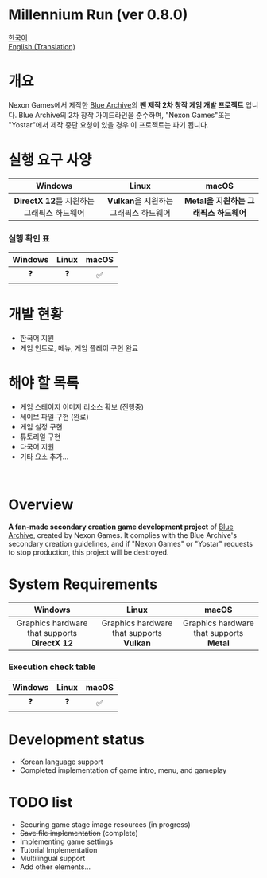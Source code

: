 # Millennium Run (ver 0.8.0)

[한국어](#개요) </br>
[English (Translation)](#overview) </br>

# 개요
Nexon Games에서 제작한 [Blue Archive](https://bluearchive.nexon.com/)의 <b>팬 제작 2차 창작 게임 개발 프로젝트</b> 입니다.
Blue Archive의 2차 창작 가이드라인을 준수하며, \"Nexon Games\"또는 \"Yostar\"에서 제작 중단 요청이 있을 경우 이 프로젝트는 파기 됩니다.

# 실행 요구 사양
|Windows|Linux|macOS| 
|:---:|:---:|:---:|
|<b>DirectX 12</b>를 지원하는 그래픽스 하드웨어|<b>Vulkan</b>을 지원하는 그래픽스 하드웨어|<b>Metal<b>을 지원하는 그래픽스 하드웨어|

### 실행 확인 표
|Windows|Linux|macOS|
|:---:|:---:|:---:|
|❓|❓|✅|

# 개발 현황
- 한국어 지원
- 게임 인트로, 메뉴, 게임 플레이 구현 완료

# 해야 할 목록
- 게임 스테이지 이미지 리소스 확보 (진행중)
- ~~세이브 파일 구현~~ (완료)
- 게임 설정 구현
- 튜토리얼 구현
- 다국어 지원
- 기타 요소 추가...

</br>

# Overview
<b>A fan-made secondary creation game development project</b> of [Blue Archive](https://bluearchive.nexon.com/), created by Nexon Games. It complies with the Blue Archive's secondary creation guidelines, and if \"Nexon Games\" or \"Yostar\" requests to stop production, this project will be destroyed.

# System Requirements
|Windows|Linux|macOS|
|:---:|:---:|:---:|
|Graphics hardware that supports <b>DirectX 12</b>|Graphics hardware that supports <b>Vulkan</b>|Graphics hardware that supports <b>Metal</b>

### Execution check table
|Windows|Linux|macOS|
|:---:|:---:|:---:|
|❓|❓|✅|

# Development status
- Korean language support
- Completed implementation of game intro, menu, and gameplay

# TODO list
- Securing game stage image resources (in progress)
- ~~Save file implementation~~ (complete)
- Implementing game settings
- Tutorial Implementation
- Multilingual support
- Add other elements...
